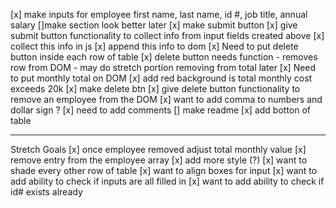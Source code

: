 [x] make inputs for employee first name, last name, id #, job title, annual salary
    []make section look better later
[x] make submit button
[x] give submit button functionality to collect info from input fields created above
[x] collect this info in js
[x] append this info to dom
[x] Need to put delete button inside each row of table
[x] delete button needs function
    - removes row from DOM - may do stretch portion removing from total later
[x] Need to put monthly total on DOM
[x] add red background is total monthly cost exceeds 20k
[x] make delete btn
[x] give delete button functionality to remove an employee from the DOM
[x] want to add comma to numbers and dollar sign ?
[x] need to add comments
[] make readme
[x] add botton of table

----------------------------------------------------------------------------------
Stretch Goals
[x] once employee removed adjust total monthly value
[x] remove entry from the employee array
[x] add more style (?)
    [x] want to shade every other row of table
    [x] want to align boxes for input
[x] want to add ability to check if inputs are all filled in
[x] want to add ability to check if id# exists already
